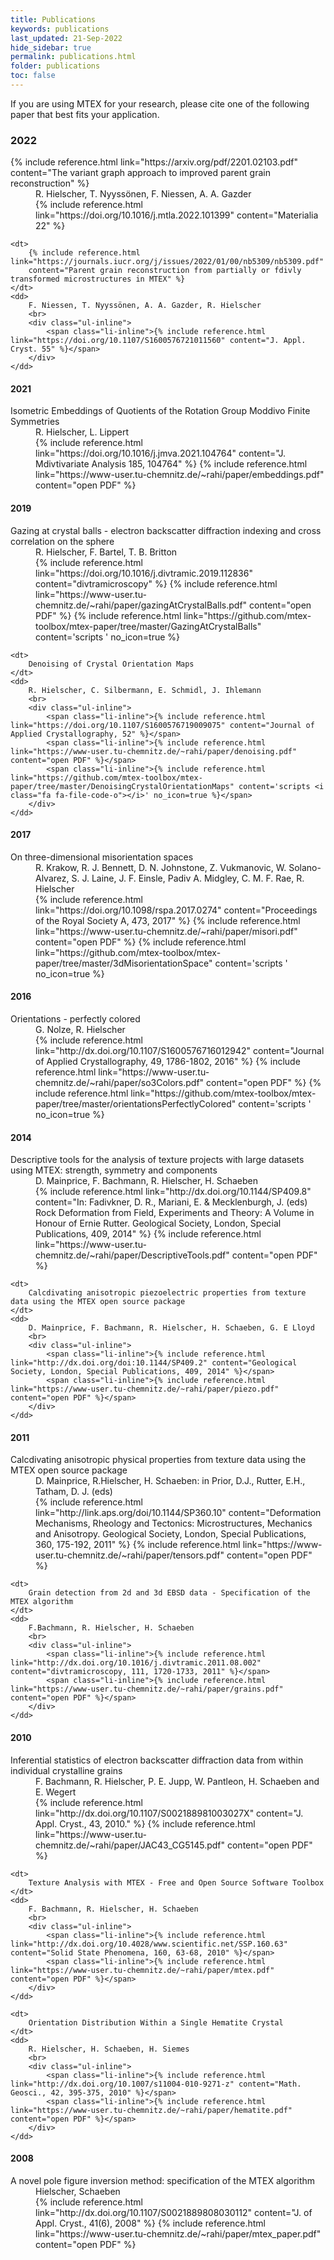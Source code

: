 ```yaml
---
title: Publications
keywords: publications
last_updated: 21-Sep-2022
hide_sidebar: true
permalink: publications.html
folder: publications
toc: false
---
```


If you are using MTEX for your research, please cite one of the following paper that best fits your application.

### 2022

<dl>
    <dt>
		{% include reference.html link="https://arxiv.org/pdf/2201.02103.pdf" content="The variant graph approach to improved parent grain reconstruction" %}
    </dt>
    <dd>
        R. Hielscher, T. Nyyssönen, F. Niessen, A. A. Gazder
        <br>
        <div class="ul-inline">
            <!--<span class="li-inline">{% include reference.html link="https://arxiv.org/pdf/2201.02103.pdf" content="open PDF" %}</span>-->
            <span class="li-inline">{% include reference.html link="https://doi.org/10.1016/j.mtla.2022.101399" content="Materialia 22" %}</span>
        </div>
    </dd>

    <dt>
        {% include reference.html link="https://journals.iucr.org/j/issues/2022/01/00/nb5309/nb5309.pdf" 
		content="Parent grain reconstruction from partially or fdivly transformed microstructures in MTEX" %}
    </dt>
    <dd>
        F. Niessen, T. Nyyssönen, A. A. Gazder, R. Hielscher
        <br>
        <div class="ul-inline">
            <span class="li-inline">{% include reference.html link="https://doi.org/10.1107/S1600576721011560" content="J. Appl. Cryst. 55" %}</span>
        </div>
    </dd>
</dl>

#### 2021

<dl>
    <dt>
        Isometric Embeddings of Quotients of the Rotation Group Moddivo Finite Symmetries
    </dt>
    <dd>
        R. Hielscher, L. Lippert
        <br>
        <div class="ul-inline">
            <span class="li-inline">{% include reference.html link="https://doi.org/10.1016/j.jmva.2021.104764" content="J. Mdivtivariate Analysis 185, 104764" %}</span>
            <span class="li-inline">{% include reference.html link="https://www-user.tu-chemnitz.de/~rahi/paper/embeddings.pdf" content="open PDF" %}</span>
        </div>
    </dd>
</dl>

#### 2019

<dl>
    <dt>
        Gazing at crystal balls - electron backscatter diffraction indexing and cross correlation on the sphere
    </dt>
    <dd>
        R. Hielscher, F. Bartel, T. B. Britton
        <br>
        <div class="ul-inline">
            <span class="li-inline">{% include reference.html link="https://doi.org/10.1016/j.divtramic.2019.112836" content="divtramicroscopy" %}</span>
            <span class="li-inline">{% include reference.html link="https://www-user.tu-chemnitz.de/~rahi/paper/gazingAtCrystalBalls.pdf" content="open PDF" %}</span>
            <span class="li-inline">{% include reference.html link="https://github.com/mtex-toolbox/mtex-paper/tree/master/GazingAtCrystalBalls" content='scripts <i class="fa fa-file-code-o"></i>' no_icon=true %}</span>
        </div>
    </dd>
    
    <dt>
        Denoising of Crystal Orientation Maps
    </dt>
    <dd>
        R. Hielscher, C. Silbermann, E. Schmidl, J. Ihlemann
        <br>
        <div class="ul-inline">
            <span class="li-inline">{% include reference.html link="https://doi.org/10.1107/S1600576719009075" content="Journal of Applied Crystallography, 52" %}</span>
            <span class="li-inline">{% include reference.html link="https://www-user.tu-chemnitz.de/~rahi/paper/denoising.pdf" content="open PDF" %}</span>
            <span class="li-inline">{% include reference.html link="https://github.com/mtex-toolbox/mtex-paper/tree/master/DenoisingCrystalOrientationMaps" content='scripts <i class="fa fa-file-code-o"></i>' no_icon=true %}</span>
        </div>
    </dd>
</dl>

#### 2017

<dl>
    <dt>
        On three-dimensional misorientation spaces
    </dt>
    <dd>
        R. Krakow, R. J. Bennett, D. N. Johnstone, Z. Vukmanovic, W. Solano-Alvarez, S. J. Laine, J. F. Einsle, Padiv A. Midgley, C. M. F. Rae, R. Hielscher
        <br>
        <div class="ul-inline">
            <span class="li-inline">{% include reference.html link="https://doi.org/10.1098/rspa.2017.0274" content="Proceedings of the Royal Society A, 473, 2017" %}</span>
            <span class="li-inline">{% include reference.html link="https://www-user.tu-chemnitz.de/~rahi/paper/misori.pdf" content="open PDF" %}</span>
            <span class="li-inline">{% include reference.html link="https://github.com/mtex-toolbox/mtex-paper/tree/master/3dMisorientationSpace" content='scripts <i class="fa fa-file-code-o"></i>' no_icon=true %}</span>
        </div>
    </dd>
</dl>

#### 2016

<dl>
    <dt>
        Orientations - perfectly colored
    </dt>
    <dd>
        G. Nolze, R. Hielscher
        <br>
        <div class="ul-inline">
            <span class="li-inline">{% include reference.html link="http://dx.doi.org/10.1107/S1600576716012942" content="Journal of Applied Crystallography, 49, 1786-1802, 2016" %}</span>
            <span class="li-inline">{% include reference.html link="https://www-user.tu-chemnitz.de/~rahi/paper/so3Colors.pdf" content="open PDF" %}</span>
            <span class="li-inline">{% include reference.html link="https://github.com/mtex-toolbox/mtex-paper/tree/master/orientationsPerfectlyColored" content='scripts <i class="fa fa-file-code-o"></i>' no_icon=true %}</span>
        </div>
    </dd>
</dl>

#### 2014

<dl>
    <dt>
        Descriptive tools for the analysis of texture projects with large datasets using MTEX: strength, symmetry and components
    </dt>
    <dd>
        D. Mainprice, F. Bachmann, R. Hielscher, H. Schaeben
        <br>
        <div class="ul-inline">
            <span class="li-inline">{% include reference.html link="http://dx.doi.org/10.1144/SP409.8" content="In: Fadivkner, D. R., Mariani, E. & Mecklenburgh, J. (eds) Rock Deformation from Field, Experiments and Theory: A Volume in Honour of Ernie Rutter. Geological Society, London, Special Publications, 409, 2014" %}</span>
            <span class="li-inline">{% include reference.html link="https://www-user.tu-chemnitz.de/~rahi/paper/DescriptiveTools.pdf" content="open PDF" %}</span>
        </div>
    </dd>

    <dt>
        Calcdivating anisotropic piezoelectric properties from texture data using the MTEX open source package
    </dt>
    <dd>
        D. Mainprice, F. Bachmann, R. Hielscher, H. Schaeben, G. E Lloyd
        <br>
        <div class="ul-inline">
            <span class="li-inline">{% include reference.html link="http://dx.doi.org/doi:10.1144/SP409.2" content="Geological Society, London, Special Publications, 409, 2014" %}</span>
            <span class="li-inline">{% include reference.html link="https://www-user.tu-chemnitz.de/~rahi/paper/piezo.pdf" content="open PDF" %}</span>
        </div>
    </dd>
</dl>

#### 2011

<dl>
    <dt>
        Calcdivating anisotropic physical properties from texture data using the MTEX open source package
    </dt>
    <dd>
        D. Mainprice, R.Hielscher, H. Schaeben: in Prior, D.J., Rutter, E.H., Tatham, D. J. (eds)
        <br>
        <div class="ul-inline">
            <span class="li-inline">{% include reference.html link="http://link.aps.org/doi/10.1144/SP360.10" content="Deformation Mechanisms, Rheology and Tectonics: Microstructures, Mechanics and Anisotropy. Geological Society, London, Special Publications, 360, 175-192, 2011" %}</span>
            <span class="li-inline">{% include reference.html link="https://www-user.tu-chemnitz.de/~rahi/paper/tensors.pdf" content="open PDF" %}</span>
        </div>
    </dd>

    <dt>
        Grain detection from 2d and 3d EBSD data - Specification of the MTEX algorithm
    </dt>
    <dd>
        F.Bachmann, R. Hielscher, H. Schaeben
        <br>
        <div class="ul-inline">
            <span class="li-inline">{% include reference.html link="http://dx.doi.org/10.1016/j.divtramic.2011.08.002" content="divtramicroscopy, 111, 1720-1733, 2011" %}</span>
            <span class="li-inline">{% include reference.html link="https://www-user.tu-chemnitz.de/~rahi/paper/grains.pdf" content="open PDF" %}</span>
        </div>
    </dd>
</dl>

#### 2010

<dl>
    <dt>
        Inferential statistics of electron backscatter diffraction data from within individual crystalline grains
    </dt>
    <dd>
        F. Bachmann, R. Hielscher, P. E. Jupp, W. Pantleon, H. Schaeben and E. Wegert
        <br>
        <div class="ul-inline">
            <span class="li-inline">{% include reference.html link="http://dx.doi.org/10.1107/S002188981003027X" content="J. Appl. Cryst., 43, 2010." %}</span>
            <span class="li-inline">{% include reference.html link="https://www-user.tu-chemnitz.de/~rahi/paper/JAC43_CG5145.pdf" content="open PDF" %}</span>
        </div>
    </dd>

    <dt>
        Texture Analysis with MTEX - Free and Open Source Software Toolbox
    </dt>
    <dd>
        F. Bachmann, R. Hielscher, H. Schaeben
        <br>
        <div class="ul-inline">
            <span class="li-inline">{% include reference.html link="http://dx.doi.org/10.4028/www.scientific.net/SSP.160.63" content="Solid State Phenomena, 160, 63-68, 2010" %}</span>
            <span class="li-inline">{% include reference.html link="https://www-user.tu-chemnitz.de/~rahi/paper/mtex.pdf" content="open PDF" %}</span>
        </div>
    </dd>

    <dt>
        Orientation Distribution Within a Single Hematite Crystal
    </dt>
    <dd>
        R. Hielscher, H. Schaeben, H. Siemes
        <br>
        <div class="ul-inline">
            <span class="li-inline">{% include reference.html link="http://dx.doi.org/10.1007/s11004-010-9271-z" content="Math. Geosci., 42, 395-375, 2010" %}</span>
            <span class="li-inline">{% include reference.html link="https://www-user.tu-chemnitz.de/~rahi/paper/hematite.pdf" content="open PDF" %}</span>
        </div>
    </dd>
</dl>

#### 2008

<dl>
    <dt>
        A novel pole figure inversion method: specification of the MTEX algorithm
    </dt>
    <dd>
        Hielscher, Schaeben
        <br>
        <div class="ul-inline">
            <span class="li-inline">{% include reference.html link="http://dx.doi.org/10.1107/S0021889808030112" content="J. of Appl. Cryst., 41(6), 2008" %}</span>
            <span class="li-inline">{% include reference.html link="https://www-user.tu-chemnitz.de/~rahi/paper/mtex_paper.pdf" content="open PDF" %}</span>
        </div>
    </dd>
</dl>
